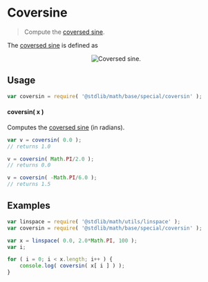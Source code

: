 # Coversine

> Compute the [coversed sine][coversed-sine].

<section class="intro">

The [coversed sine][coversed-sine] is defined as

<!-- <equation class="equation" label="eq:coversine" align="center" raw="\operatorname{coversin}(\theta) = 1 - \sin \theta" alt="Coversed sine."> -->

<div class="equation" align="center" data-raw-text="\operatorname{coversin}(\theta) = 1 - \sin \theta" data-equation="eq:coversine">
    <img src="https://cdn.rawgit.com/stdlib-js/stdlib/6c7e930588674097b03b3201c5d368532bba6c67/lib/node_modules/@stdlib/math/base/special/coversin/docs/img/equation_coversine.svg" alt="Coversed sine.">
    <br>
</div>

<!-- </equation> -->

</section>

<!-- /.intro -->

<section class="usage">

## Usage

```javascript
var coversin = require( '@stdlib/math/base/special/coversin' );
```

#### coversin( x )

Computes the [coversed sine][coversed-sine] (in radians).

```javascript
var v = coversin( 0.0 );
// returns 1.0

v = coversin( Math.PI/2.0 );
// returns 0.0

v = coversin( -Math.PI/6.0 );
// returns 1.5
```

</section>

<!-- /.usage -->

<section class="examples">

## Examples

<!-- eslint no-undef: "error" -->

```javascript
var linspace = require( '@stdlib/math/utils/linspace' );
var coversin = require( '@stdlib/math/base/special/coversin' );

var x = linspace( 0.0, 2.0*Math.PI, 100 );
var i;

for ( i = 0; i < x.length; i++ ) {
    console.log( coversin( x[ i ] ) );
}
```

</section>

<!-- /.examples -->

<section class="links">

[coversed-sine]: https://en.wikipedia.org/wiki/Versine

</section>

<!-- /.links -->
